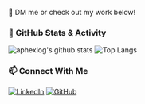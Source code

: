 📩 DM me or check out my work below!

### 🚀 GitHub Stats & Activity

![aphexlog's github stats](https://github-readme-stats.vercel.app/api?username=aphexlog&count_private=true&show_icons=true&title_color=fff&icon_color=79ff97&text_color=9f9f9f&bg_color=151515&border_radius=8)
![Top Langs](https://github-readme-stats.vercel.app/api/top-langs/?username=aphexlog&layout=compact&theme=dark&border_radius=8&langs_count=8)

### 📫 Connect With Me

[![LinkedIn](https://img.shields.io/badge/LinkedIn-0A66C2?logo=linkedin&logoColor=white)](https://www.linkedin.com/in/westwaaron/)
[![GitHub](https://img.shields.io/badge/GitHub-181717?logo=github&logoColor=white)](https://github.com/aphexlog)

